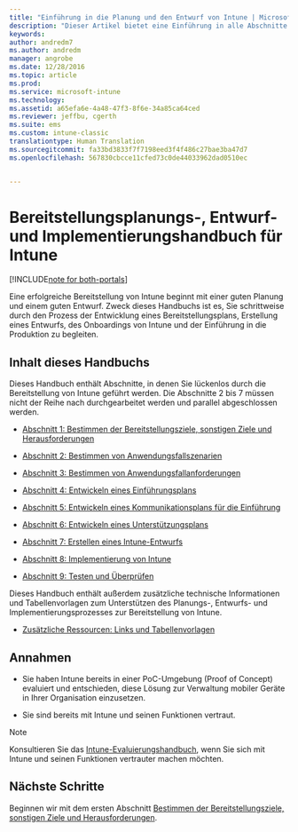 ```yaml
---
title: "Einführung in die Planung und den Entwurf von Intune | Microsoft-Dokumentation"
description: "Dieser Artikel bietet eine Einführung in alle Abschnitte der Planung und Implementierung von Intune. Er bietet zudem einen Anhang mit weiteren Ressourcen zur Unterstützung der Planung und Implementierung von Intune."
keywords: 
author: andredm7
ms.author: andredm
manager: angrobe
ms.date: 12/28/2016
ms.topic: article
ms.prod: 
ms.service: microsoft-intune
ms.technology: 
ms.assetid: a65efa6e-4a48-47f3-8f6e-34a85ca64ced
ms.reviewer: jeffbu, cgerth
ms.suite: ems
ms.custom: intune-classic
translationtype: Human Translation
ms.sourcegitcommit: fa33bd3833f7f7198eed3f4f486c27bae3ba47d7
ms.openlocfilehash: 567830cbcce11cfed73c0de44033962dad0510ec


---
```


# <a name="intune-deployment-planning-design-and-implementation-guide"></a>Bereitstellungsplanungs-, Entwurf- und Implementierungshandbuch für Intune

[!INCLUDE[note for both-portals](../includes/note-for-both-portals.md)]

Eine erfolgreiche Bereitstellung von Intune beginnt mit einer guten Planung und einem guten Entwurf. Zweck dieses Handbuchs ist es, Sie schrittweise durch den Prozess der Entwicklung eines Bereitstellungsplans, Erstellung eines Entwurfs, des Onboardings von Intune und der Einführung in die Produktion zu begleiten.

## <a name="whats-included-in-this-guide"></a>Inhalt dieses Handbuchs

Dieses Handbuch enthält Abschnitte, in denen Sie lückenlos durch die Bereitstellung von Intune geführt werden. Die Abschnitte 2 bis 7 müssen nicht der Reihe nach durchgearbeitet werden und parallel abgeschlossen werden.

-   [Abschnitt 1: Bestimmen der Bereitstellungsziele, sonstigen Ziele und Herausforderungen](section-1-determine-deployment-goals-objectives-challenges.md)

-   [Abschnitt 2: Bestimmen von Anwendungsfallszenarien](section-2-identify-use-case-scenarios.md)

-   [Abschnitt 3: Bestimmen von Anwendungsfallanforderungen](section-3-determine-use-case-requirements.md)

-   [Abschnitt 4: Entwickeln eines Einführungsplans](section-4-develop-a-rollout-plan.md)

-   [Abschnitt 5: Entwickeln eines Kommunikationsplans für die Einführung](section-5-develop-a-rollout-communication-plan.md)

-   [Abschnitt 6: Entwickeln eines Unterstützungsplans](section-6-develop-a-support-plan.md)

-   [Abschnitt 7: Erstellen eines Intune-Entwurfs](section-7-create-an-intune-design.md)

-   [Abschnitt 8: Implementierung von Intune](section-8-onboarding-process.md)

-   [Abschnitt 9: Testen und Überprüfen](section-9-test-and-validation.md)

Dieses Handbuch enthält außerdem zusätzliche technische Informationen und Tabellenvorlagen zum Unterstützen des Planungs-, Entwurfs- und Implementierungsprozesses zur Bereitstellung von Intune.

-   [Zusätzliche Ressourcen: Links und Tabellenvorlagen](additional-resources.md)

## <a name="assumptions"></a>Annahmen

-   Sie haben Intune bereits in einer PoC-Umgebung (Proof of Concept) evaluiert und entschieden, diese Lösung zur Verwaltung mobiler Geräte in Ihrer Organisation einzusetzen.

-   Sie sind bereits mit Intune und seinen Funktionen vertraut.

>[!NOTE]
> Konsultieren Sie das [Intune-Evaluierungshandbuch](https://docs.microsoft.com/intune/understand-explore/sign-up-for-30-day-trial-microsoft-intune), wenn Sie sich mit Intune und seinen Funktionen vertrauter machen möchten.

## <a name="next-steps"></a>Nächste Schritte

Beginnen wir mit dem ersten Abschnitt [Bestimmen der Bereitstellungsziele, sonstigen Ziele und Herausforderungen](section-1-determine-deployment-goals-objectives-challenges.md).



<!--HONumber=Dec16_HO5-->


